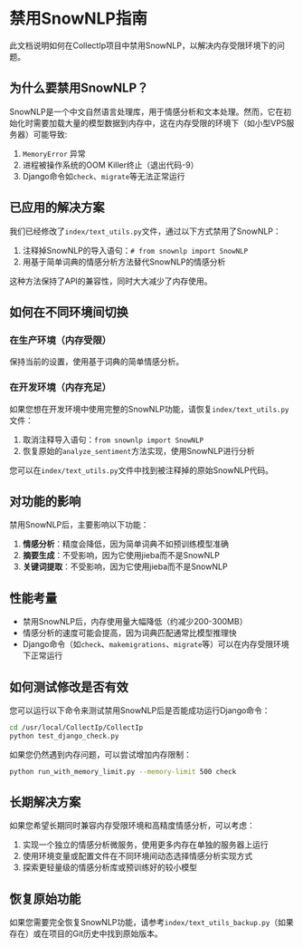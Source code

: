 # 禁用SnowNLP指南

此文档说明如何在CollectIp项目中禁用SnowNLP，以解决内存受限环境下的问题。

## 为什么要禁用SnowNLP？

SnowNLP是一个中文自然语言处理库，用于情感分析和文本处理。然而，它在初始化时需要加载大量的模型数据到内存中，这在内存受限的环境下（如小型VPS服务器）可能导致:

1. `MemoryError` 异常
2. 进程被操作系统的OOM Killer终止（退出代码-9）
3. Django命令如`check`、`migrate`等无法正常运行

## 已应用的解决方案

我们已经修改了`index/text_utils.py`文件，通过以下方式禁用了SnowNLP：

1. 注释掉SnowNLP的导入语句：`# from snownlp import SnowNLP`
2. 用基于简单词典的情感分析方法替代SnowNLP的情感分析

这种方法保持了API的兼容性，同时大大减少了内存使用。

## 如何在不同环境间切换

### 在生产环境（内存受限）

保持当前的设置，使用基于词典的简单情感分析。

### 在开发环境（内存充足）

如果您想在开发环境中使用完整的SnowNLP功能，请恢复`index/text_utils.py`文件：

1. 取消注释导入语句：`from snownlp import SnowNLP`
2. 恢复原始的`analyze_sentiment`方法实现，使用SnowNLP进行分析

您可以在`index/text_utils.py`文件中找到被注释掉的原始SnowNLP代码。

## 对功能的影响

禁用SnowNLP后，主要影响以下功能：

1. **情感分析**：精度会降低，因为简单词典不如预训练模型准确
2. **摘要生成**：不受影响，因为它使用jieba而不是SnowNLP
3. **关键词提取**：不受影响，因为它使用jieba而不是SnowNLP

## 性能考量

- 禁用SnowNLP后，内存使用量大幅降低（约减少200-300MB）
- 情感分析的速度可能会提高，因为词典匹配通常比模型推理快
- Django命令（如`check`、`makemigrations`、`migrate`等）可以在内存受限环境下正常运行

## 如何测试修改是否有效

您可以运行以下命令来测试禁用SnowNLP后是否能成功运行Django命令：

```bash
cd /usr/local/CollectIp/CollectIp
python test_django_check.py
```

如果您仍然遇到内存问题，可以尝试增加内存限制：

```bash
python run_with_memory_limit.py --memory-limit 500 check
```

## 长期解决方案

如果您希望长期同时兼容内存受限环境和高精度情感分析，可以考虑：

1. 实现一个独立的情感分析微服务，使用更多内存在单独的服务器上运行
2. 使用环境变量或配置文件在不同环境间动态选择情感分析实现方式
3. 探索更轻量级的情感分析库或预训练好的较小模型

## 恢复原始功能

如果您需要完全恢复SnowNLP功能，请参考`index/text_utils_backup.py`（如果存在）或在项目的Git历史中找到原始版本。 
